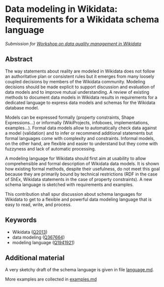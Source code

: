 # Data modeling in Wikidata: Requirements for a Wikidata schema language

*Submission for [Workshop on data quality management in Wikidata](https://fardamariam.wixsite.com/wikidatadqworkshop)*

## Abstract

The way statements about reality are modeled in Wikidata does not follow an
authoritative plan or consistent rules but it emerges from many loosely coupled
decisions by members of the Wikidata community. Modeling decisions should be
made explicit to support discussion and evaluation of data models and to improve
mutual understanding. A review of existing methods to document data models in
Wikidata results in requirements for a dedicated language to express data
models and schemas for the Wikidata database model.

Models can be expressed formally (property constraints, Shape Expressions...)
or informally (WikiProjects, infoboxes, implementations, examples...). Formal
data models allow to automatically check data against a model (validation) and
to infer or recommend additional statements but formal languages come with
complexity and constraints. Informal models, on the other hand, are flexible
and easier to understand but they come with fuzzyness and lack of automatic
processing. 

A modeling language for Wikidata should first aim at usability to allow
comprehensible and formal description of Wikidata data models. It is shown how
existing formal methods, despite their usefulness, do not meet this goal
because they are primarily bound by technical restrictions (RDF in the case of
ShEx, Wikidata statements in the case of property constraints). A new schema
language is sketched with requirements and examples. 

This contribution shall spur discussion about schema languages for Wikidata to
get to a flexible and powerful data modeling language that is easy to read,
write, and process.

## Keywords

* Wikidata ([Q2013])
* data modeling ([Q367664])
* modeling language ([Q1941921])

[Q367664]: http://www.wikidata.org/entity/Q367664
[Q2013]: http://www.wikidata.org/entity/Q2013
[Q1941921]:http://www.wikidata.org/entity/Q1941921

## Additional material

A very sketchy draft of the schema language is given in file [language.md](language.md).

More examples are collected in [examples.md](examples.md)
